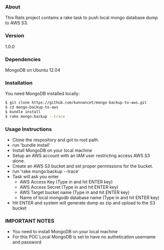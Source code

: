 ### About 
This Rails project contains a rake task to push local mongo database dump to AWS S3.
### Version
1.0.0

### Dependencies
MongoDB on Ubuntu 12.04
### Installation
You need MongoDB installed locally:

```sh
$ git clone https://github.com/kannancet/mongo-backup-to-aws.git
$ cd mongo-backup-to-aws
$ bundle install
$ rake mongo:backup --trace

```
### Usage Instructions
  - Clone the respository and got to root path.
  - run 'bundle install'
  - Install MongoDB on your local machine
  - Setup an AWS account with an IAM user restricting access AWS S3 alone.
  - Create an AWS S3 bucket and set proper permissions for the bucket.
  - run 'rake mongo:backup --trace'
  - Task will ask you enter
    -   AWS Access Key (Type in and hit ENTER key)
    -   AWS Access Secret (Type in and hit ENTER key)
    -   AWS Target bucket name (Type in and hit ENTER key)
    -   Name of local mongodb database name (Type in and hit ENTER key)
  - Hit ENTER and system will generate dump as zip and upload to the S3 bucket

### IMPORTANT NOTES
  -   You need to install MongoDB on your local machine
  - For this POC Local MongoDB is set to have no authetication username and password


